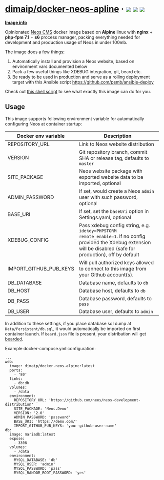 # [dimaip/docker-neos-apline](https://hub.docker.com/r/dimaip/docker-neos-alpine/) &middot; [![](https://images.microbadger.com/badges/image/dimaip/docker-neos-alpine.svg)](https://microbadger.com/images/dimaip/docker-neos-alpine "Neos Alpine") [![](https://images.microbadger.com/badges/version/dimaip/docker-neos-alpine.svg)](https://microbadger.com/images/dimaip/docker-neos-alpine "Neos Alpine") [![](https://circleci.com/gh/psmb/docker-neos-alpine.svg?style=shield)](https://circleci.com/gh/psmb/docker-neos-alpine/)

[**Image info**](https://microbadger.com/images/dimaip/docker-neos-alpine)

Opinionated [Neos CMS](https://neos.io) docker image based on **Alpine** linux with **nginx** + **php-fpm 7.1** + **s6** process manager, packing everything needed for development and production usage of Neos in under 100mb.

The image does a few things:
1. Automatically install and provision a Neos website, based on environment vars documented below
2. Pack a few useful things like XDEBUG integration, git, beard etc.
3. Be ready to be used in production and serve as a rolling deployment target with this Ansible script https://github.com/psmb/ansible-deploy

Check out [this shell script](https://github.com/psmb/docker-neos-alpine/blob/master/root/etc/cont-init.d/10-init-neos) to see what exactly this image can do for you.

## Usage

This image supports following environment variable for automatically configuring Neos at container startup:

| Docker env variable | Description |
|---------|-------------|
|REPOSITORY_URL|Link to Neos website distribution|
|VERSION|Git repository branch, commit SHA or release tag, defaults to `master`|
|SITE_PACKAGE|Neos website package with exported website data to be imported, optional|
|ADMIN_PASSWORD|If set, would create a Neos `admin` user with such password, optional|
|BASE_URI|If set, set the `baseUri` option in Settings.yaml, optional|
|XDEBUG_CONFIG|Pass xdebug config string, e.g. `idekey=PHPSTORM remote_enable=1`. If no config provided the Xdebug extension will be disabled (safe for production), off by default|
|IMPORT_GITHUB_PUB_KEYS|Will pull authorized keys allowed to connect to this image from your Github account(s).|
|DB_DATABASE|Database name, defaults to `db`|
|DB_HOST|Database host, defaults to `db`|
|DB_PASS|Database password, defaults to `pass`|
|DB_USER|Database user, defaults to `admin`|


In addition to these settings, if you place database sql dump at `Data/Persistent/db.sql`, it would automatically be imported on first container launch.
If `beard.json` file is present, your distribution will get [bearded](https://github.com/mneuhaus/Beard).

Example docker-compose.yml configuration:

```
...
web:
  image: dimaip/docker-neos-alpine:latest
  ports:
    - '80'
  links:
    - db:db
  volumes:
    - /data
  environment:
    REPOSITORY_URL: 'https://github.com/neos/neos-development-distribution'
    SITE_PACKAGE: 'Neos.Demo'
    VERSION: '2.0'
    ADMIN_PASSWORD: 'password'
    BASE_URI: 'https://demo.com/'
    IMPORT_GITHUB_PUB_KEYS: 'your-github-user-name'
db:
  image: mariadb:latest
  expose:
    - 3306
  volumes:
    - /data
  environment:
    MYSQL_DATABASE: 'db'
    MYSQL_USER: 'admin'
    MYSQL_PASSWORD: 'pass'
    MYSQL_RANDOM_ROOT_PASSWORD: 'yes'
```
